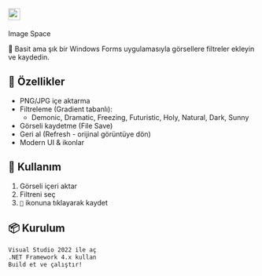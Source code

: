 # <img width="24" height="24" alt="imagespace_small" src="https://github.com/user-attachments/assets/13d3bf2f-0976-4f77-89ef-12813002ca17">
Image Space

🎨 Basit ama şık bir Windows Forms uygulamasıyla görsellere filtreler ekleyin ve kaydedin.  

## 🚀 Özellikler
- PNG/JPG içe aktarma
- Filtreleme (Gradient tabanlı):
  - Demonic, Dramatic, Freezing, Futuristic, Holy, Natural, Dark, Sunny
- Görseli kaydetme (File Save)
- Geri al (Refresh - orijinal görüntüye dön)
- Modern UI & ikonlar

## 🧪 Kullanım

1. Görseli içeri aktar  
2. Filtreni seç  
3. `💾` ikonuna tıklayarak kaydet

## 📦 Kurulum
```bash
Visual Studio 2022 ile aç
.NET Framework 4.x kullan
Build et ve çalıştır!
